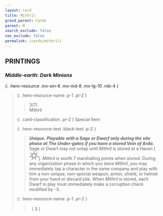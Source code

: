 ```yaml
---
layout: card
title: Mithril
grand_parent: Cards
parent: M
search_exclude: false
nav_exclude: false
permalink: /cards/mithril/
---
```


## PRINTINGS


### _Middle-earth: Dark Minions_

{: .hero-resource .mx-sm-6 .mx-md-8 .mx-lg-10 .mb-4 }
> {: .hero-resource-name .p-1 .pl-2 }
> > <div class="card-mp">3(7)</div>
> > <div class="card-name">Mithril</div>
>
> {: .card-classification .pr-2 }
> Special Item
>
> {: .hero-resource-text .black-text .p-2 }
> > _**Unique.**_ ***Playable with a Sage or Dwarf only during the site phase at The Under-gates if you have a stored Vein of Arda.*** Sage or Dwarf may not untap until _Mithril_ is stored at a Haven \[![](/assets/images/free-haven.svg)]. _Mithril_ is worth 7 marshalling points when stored. During any organization phase in which you store _Mithril_, you may immediately tap a character in the same company and play with him a non-unique, non-special weapon, armor, shield, or helmet from your hand or discard pile. When _Mithril_ is stored, each Dwarf in play must immediately make a corruption check modified by -3.  
> 
> {: .hero-resource-name .p-1 .pr-2 }
> > <div class="card-shield"></div>
> > <div class="card-corruption">〔 3 〕</div>
